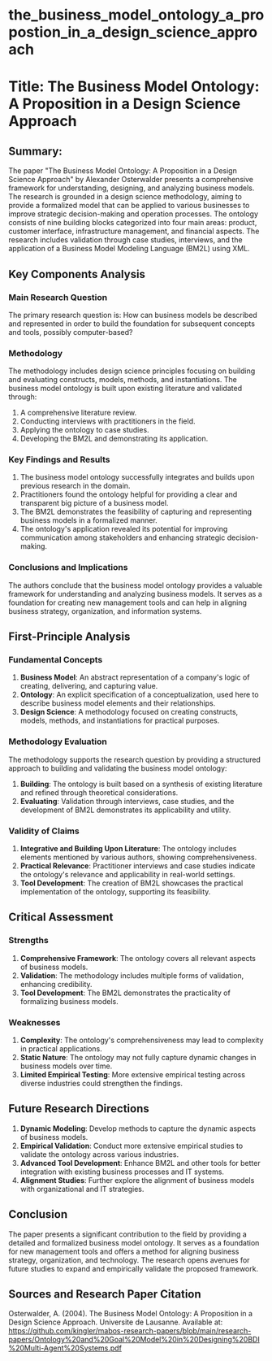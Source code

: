 # the_business_model_ontology_a_propostion_in_a_design_science_approach

# Title: The Business Model Ontology: A Proposition in a Design Science Approach

## Summary:
The paper "The Business Model Ontology: A Proposition in a Design Science Approach" by Alexander Osterwalder presents a comprehensive framework for understanding, designing, and analyzing business models. The research is grounded in a design science methodology, aiming to provide a formalized model that can be applied to various businesses to improve strategic decision-making and operation processes. The ontology consists of nine building blocks categorized into four main areas: product, customer interface, infrastructure management, and financial aspects. The research includes validation through case studies, interviews, and the application of a Business Model Modeling Language (BM2L) using XML.

## Key Components Analysis

### Main Research Question
The primary research question is: How can business models be described and represented in order to build the foundation for subsequent concepts and tools, possibly computer-based?

### Methodology
The methodology includes design science principles focusing on building and evaluating constructs, models, methods, and instantiations. The business model ontology is built upon existing literature and validated through:

1. A comprehensive literature review.
2. Conducting interviews with practitioners in the field.
3. Applying the ontology to case studies.
4. Developing the BM2L and demonstrating its application.

### Key Findings and Results
1. The business model ontology successfully integrates and builds upon previous research in the domain.
2. Practitioners found the ontology helpful for providing a clear and transparent big picture of a business model.
3. The BM2L demonstrates the feasibility of capturing and representing business models in a formalized manner.
4. The ontology's application revealed its potential for improving communication among stakeholders and enhancing strategic decision-making.

### Conclusions and Implications
The authors conclude that the business model ontology provides a valuable framework for understanding and analyzing business models. It serves as a foundation for creating new management tools and can help in aligning business strategy, organization, and information systems.

## First-Principle Analysis

### Fundamental Concepts
1. **Business Model**: An abstract representation of a company's logic of creating, delivering, and capturing value.
2. **Ontology**: An explicit specification of a conceptualization, used here to describe business model elements and their relationships.
3. **Design Science**: A methodology focused on creating constructs, models, methods, and instantiations for practical purposes.

### Methodology Evaluation
The methodology supports the research question by providing a structured approach to building and validating the business model ontology:

1. **Building**: The ontology is built based on a synthesis of existing literature and refined through theoretical considerations.
2. **Evaluating**: Validation through interviews, case studies, and the development of BM2L demonstrates its applicability and utility.

### Validity of Claims
1. **Integrative and Building Upon Literature**: The ontology includes elements mentioned by various authors, showing comprehensiveness.
2. **Practical Relevance**: Practitioner interviews and case studies indicate the ontology's relevance and applicability in real-world settings.
3. **Tool Development**: The creation of BM2L showcases the practical implementation of the ontology, supporting its feasibility.

## Critical Assessment

### Strengths
1. **Comprehensive Framework**: The ontology covers all relevant aspects of business models.
2. **Validation**: The methodology includes multiple forms of validation, enhancing credibility.
3. **Tool Development**: The BM2L demonstrates the practicality of formalizing business models.

### Weaknesses
1. **Complexity**: The ontology's comprehensiveness may lead to complexity in practical applications.
2. **Static Nature**: The ontology may not fully capture dynamic changes in business models over time.
3. **Limited Empirical Testing**: More extensive empirical testing across diverse industries could strengthen the findings.

## Future Research Directions
1. **Dynamic Modeling**: Develop methods to capture the dynamic aspects of business models.
2. **Empirical Validation**: Conduct more extensive empirical studies to validate the ontology across various industries.
3. **Advanced Tool Development**: Enhance BM2L and other tools for better integration with existing business processes and IT systems.
4. **Alignment Studies**: Further explore the alignment of business models with organizational and IT strategies.

## Conclusion
The paper presents a significant contribution to the field by providing a detailed and formalized business model ontology. It serves as a foundation for new management tools and offers a method for aligning business strategy, organization, and technology. The research opens avenues for future studies to expand and empirically validate the proposed framework.

## Sources and Research Paper Citation
Osterwalder, A. (2004). The Business Model Ontology: A Proposition in a Design Science Approach. Universite de Lausanne. Available at: https://github.com/kingler/mabos-research-papers/blob/main/research-papers/Ontology%20and%20Goal%20Model%20in%20Designing%20BDI%20Multi-Agent%20Systems.pdf